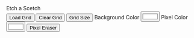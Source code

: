 <!DOCTYPE html>
<html lang="en">
<head>
    <meta charset="UTF-8">
    <meta name="viewport" content="width=device-width, initial-scale=1.0">
    <link rel="stylesheet" href="style.css">
    <title>Etch a Scetch</title>
</head>
<body>
<div id="sidebar">
    <div id="logo">
        <div>Etch a Scetch</div>
    </div>
    <div id="button-container">
        <button onclick="makeRows(16,16)" id="load-gris">Load Grid</button>
        <button onclick="clearGrid()" id="grid-clear">Clear Grid</button>
        <button onclick="getGridSize()" id="grid-size">Grid Size</button>
        <label for="bgcolor">Background Color</label>
        <input onchange="backgroundColor()" type="color" id="bgcolor" name="bgcolor" value="#FFFFFF">
        <label for="cell-color">Pixel Color</label>
        <input onchange="pixelColor()" type="color" id="cellColor" name="cellColor" value="#FFFFFF">
        <button id="cell-eraser">Pixel Eraser</button>
    </div>
</div>

<div id="main">
<div id="container"></div> 
</div>

<script src="index.js"></script>
</body>
</html>